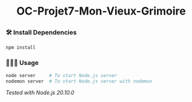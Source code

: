 # <p align="center">OC-Projet7-Mon-Vieux-Grimoire</p>

### 🛠️ Install Dependencies 
```bash
npm install
```

### 🧑🏻‍💻 Usage
```bash
node server     # To start Node.js server
nodemon server  # To start Node.js server with nodemon
```

*Tested with Node.js 20.10.0*
